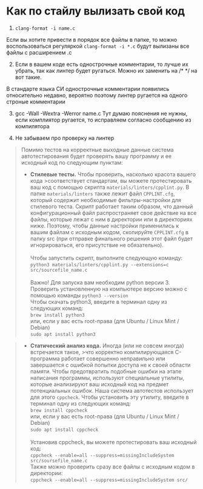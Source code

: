 # Как по стайлу вылизать свой код 

1) `clang-format -i name.c` 

Если вы хотите привести в порядок все файлы в папке, то можно воспользоваться регуляркой 
    `clang-format -i *.c`  будут вылизаны все файлы с расширением .с

2) Если в вашем коде есть однострочные комментарии, то лучше их убрать, так как линтер будет ругаться. Можно их заменить на /* */ на вот такие. 

В стандарте языка СИ однострочные комментарии появились относительно недавно, вероятно поэтому линтер ругается на одного строные комментарии 

3) gcc -Wall -Wextra -Werror name.c 
Тут думаю пояснения не нужны, если комплиятор ругается, то исправляем согласно сообщению из компилятора

4) Не забываем про проверку на линтер
 > Помимо тестов на корректные выходные данные система автотестирования будет
>проверять вашу программу и ее исходный код по следующим пунктам:
>
 >* **Стилевые тесты.** Чтобы проверить, насколько красота вашего кода >соответствует
>стандартам, вы можете протестировать ваш код с помощью скрипта ```materials/linters/cpplint.py```. В папке ```materials/linters``` также лежит файл ```CPPLINT.cfg```, который содержит необходимые фильтры-настройки для стилевого теста. Скрипт работает таким образом, что данный конфигурационный файл распространяет свое действие на все файлы, которые лежат с ним в директории или в директориях ниже. Поэтому, чтобы данные настройки применились к вашим файлам с исходным кодом, скопируйте ```CPPLINT.cfg``` в папку src (при отправке финального решения этот файл будет игнорироваться, его присутствие не обязательно). \
 >  \
Чтобы запустить скрипт, выполните следующую команду: \
   ```python3 materials/linters/cpplint.py --extensions=c src/sourcefile_name.c``` \
   \
   Важно! Для запуска вам необходим python версии 3. Проверить установленную на
   компьютере версию можно с помощью команды ```python3 --version```  
   Чтобы скачать python3, введите в терминал одну из следующих команд: \
   ```brew install python3``` \
   или, если у вас есть root-права (для Ubuntu / Linux Mint / Debian) \
   ```sudo apt install python3```

>
 >* **Статический анализ кода.** Иногда (или не совсем иногда) встречается такое, >что 
корректно компилирующаяся C-программа работает совершенно неправильно или завершается
   с ошибкой попытки доступа не к своей области памяти. Чтобы предотвратить подобные
   ошибки на этапе написания программы, используют специальные утилиты, которые анализируют
   ваш исходный код на предмет потенциальных ошибок. Наша система автотестов использует
   для этого ```cppcheck```. Чтобы установить эту утилиту, введите в терминал одну из следующих команд: \
   ```brew install cppcheck``` \
   или, если у вас есть root-права (для Ubuntu / Linux Mint / Debian) \
   ```sudo apt install cppcheck``` \
   \
   Установив cppcheck, вы можете протестировать ваш исходный код: \
   ```cppcheck --enable=all --suppress=missingIncludeSystem src/soursefile_name.c``` \
   Также можно проверить сразу все файлы с исходным кодом в директории: \
 >  ```cppcheck --enable=all --suppress=missingIncludeSystem src/```
